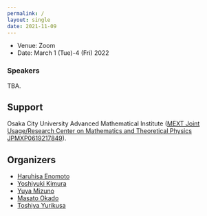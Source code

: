 ```yaml
---
permalink: /
layout: single
date: 2021-11-09
---
```


- Venue: Zoom
- Date: March 1 (Tue)-4 (Fri) 2022

### Speakers
TBA.

## Support
Osaka City University Advanced Mathematical Institute ([MEXT Joint Usage/Research Center on Mathematics and Theoretical Physics JPMXP0619217849](http://www.sci.osaka-cu.ac.jp/OCAMI/joint/joint-usage_e.html)).

## Organizers

- [Haruhisa Enomoto](https://haruhisa-enomoto.github.io/)
- [Yoshiyuki Kimura](https://researchmap.jp/ysykmr?lang=en)
- [Yuya Mizuno](https://researchmap.jp/y-mizuno?lang=en)
- [Masato Okado](http://www.sci.osaka-cu.ac.jp/~okado/index-e.html)
- [Toshiya Yurikusa](https://sites.google.com/view/toshiya-yurikusa)